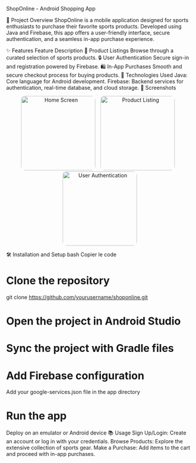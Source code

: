 ShopOnline - Android Shopping App
 
 

🛒 Project Overview
ShopOnline is a mobile application designed for sports enthusiasts to purchase their favorite sports products. Developed using Java and Firebase, this app offers a user-friendly interface, secure authentication, and a seamless in-app purchase experience.

✨ Features
Feature	Description
🏀 Product Listings	Browse through a curated selection of sports products.
🔒 User Authentication	Secure sign-in and registration powered by Firebase.
🛍️ In-App Purchases	Smooth and secure checkout process for buying products.
🚀 Technologies Used
Java: Core language for Android development.
Firebase: Backend services for authentication, real-time database, and cloud storage.
📸 Screenshots
<p align="center">
  <img src="images/home_screen.png" alt="Home Screen" width="200" style="border-radius: 10px; margin-right: 10px;">
  <img src="images/product_listing.png" alt="Product Listing" width="200" style="border-radius: 10px; margin-right: 10px;">
  <img src="images/user_authentication.png" alt="User Authentication" width="200" style="border-radius: 10px;">
</p>

🛠️ Installation and Setup
bash
Copier le code
# Clone the repository
git clone https://github.com/yourusername/shoponline.git

# Open the project in Android Studio

# Sync the project with Gradle files

# Add Firebase configuration
Add your google-services.json file in the app directory

# Run the app
Deploy on an emulator or Android device
📚 Usage
Sign Up/Login: Create an account or log in with your credentials.
Browse Products: Explore the extensive collection of sports gear.
Make a Purchase: Add items to the cart and proceed with in-app purchases.
